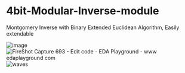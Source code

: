 # 4bit-Modular-Inverse-module
Montgomery Inverse with Binary Extended Euclidean Algorithm, Easily extendable 

![image](https://user-images.githubusercontent.com/53184086/201279487-948721f5-98ea-4baa-8183-50dae7ee4acd.png)
![FireShot Capture 693 - Edit code - EDA Playground - www edaplayground com](https://user-images.githubusercontent.com/53184086/201279115-3675a418-cb21-440a-bea0-5e020d15f60c.png)
![waves](https://user-images.githubusercontent.com/53184086/201279169-736d07c5-621b-4fc0-a9cc-4621dee42af8.png)

